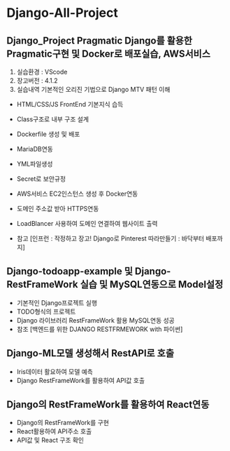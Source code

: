 # Django-All-Project

## Django_Project Pragmatic Django를 활용한 Pragmatic구현 및 Docker로 배포실습, AWS서비스 


1. 실습환경 : VScode 
2. 장고버전 : 4.1.2 
3. 실습내역 기본적인 오리진 기법으로 Django MTV 패턴 이해

- HTML/CSS/JS FrontEnd 기본지식 습득

- Class구조로 내부 구조 설계

- Dockerfile 생성 및 배포

- MariaDB연동

- YML파일생성

- Secret로 보안규정

- AWS서비스 EC2인스턴스 생성 후 Docker연동

- 도메인 주소값 받아 HTTPS연동

- LoadBlancer 사용하여 도메인 연결하여 웹사이트 출력

- 참고 [인프런 : 작정하고 장고! Django로 Pinterest 따라만들기 : 바닥부터 배포까지]


## Django-todoapp-example 및 Django-RestFrameWork 실습 및 MySQL연동으로 Model설정

- 기본적인 Django프로젝트 실행
- TODO형식의 프로젝트 
- Django 라이브러리 RestFrameWork 활용 MySQL연동 성공 
- 참조 [백엔드를 위한 DJANGO RESTFRMEWORK with 파이썬]


## Django-ML모델 생성해서 RestAPI로 호출
- Iris데이터 활요하여 모델 예측
- Django RestFrameWork를 활용하여 API값 호출


## Django의 RestFrameWork를 활용하여 React연동

- Django의 RestFrameWork를 구현
- React활용하여 API주소 호출
- API값 및 React 구조 확인 

